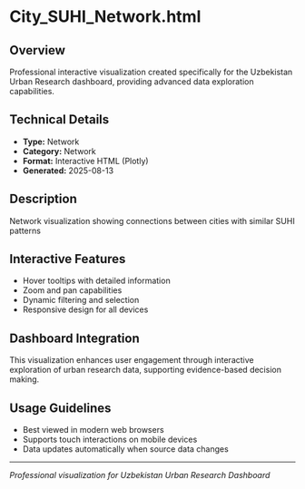 # City_SUHI_Network.html

## Overview
Professional interactive visualization created specifically for the Uzbekistan Urban Research dashboard, providing advanced data exploration capabilities.

## Technical Details
- **Type:** Network
- **Category:** Network
- **Format:** Interactive HTML (Plotly)
- **Generated:** 2025-08-13

## Description
Network visualization showing connections between cities with similar SUHI patterns

## Interactive Features
- Hover tooltips with detailed information
- Zoom and pan capabilities
- Dynamic filtering and selection
- Responsive design for all devices

## Dashboard Integration
This visualization enhances user engagement through interactive exploration of urban research data, supporting evidence-based decision making.

## Usage Guidelines
- Best viewed in modern web browsers
- Supports touch interactions on mobile devices
- Data updates automatically when source data changes

---
*Professional visualization for Uzbekistan Urban Research Dashboard*
